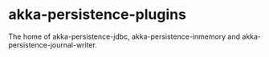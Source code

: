 # akka-persistence-plugins
The home of akka-persistence-jdbc, akka-persistence-inmemory and akka-persistence-journal-writer.


